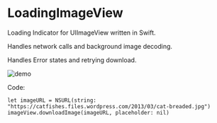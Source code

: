 LoadingImageView
================

Loading Indicator for UIImageView written in Swift.

Handles network calls and background image decoding.

Handles Error states and retrying download.

![demo](https://raw.githubusercontent.com/ggamecrazy/LoadingImageView/master/Screenshots/LoadingImageShowcase.gif)

Code:
```
let imageURL = NSURL(string: "https://catfishes.files.wordpress.com/2013/03/cat-breaded.jpg")
imageView.downloadImage(imageURL, placeholder: nil)
```